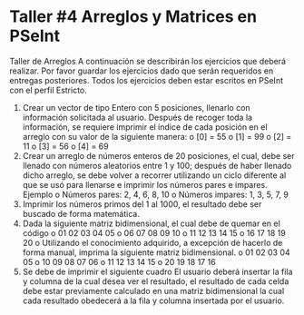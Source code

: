 # Taller #4 Arreglos y Matrices en PSeInt
Taller de Arreglos
A continuación se describirán los ejercicios que deberá realizar. Por favor guardar los ejercicios dado que serán requeridos en entregas posteriores. Todos los ejercicios deben estar escritos en PSeInt con el perfil Estricto.
1.	Crear un vector de tipo Entero con 5 posiciones, llenarlo con información solicitada al usuario. Después de recoger toda la información, se requiere imprimir el índice de cada posición en el arreglo con su valor de la siguiente manera:
o	[0] = 55
o	[1] = 99
o	[2] = 11
o	[3] = 56
o	[4] = 69
2.	Crear un arreglo de números enteros de 20 posiciones, el cual, debe ser llenado con números aleatorios entre 1 y 100; después de haber llenado dicho arreglo, se debe volver a recorrer utilizando un ciclo diferente al que se usó para llenarse e imprimir los números pares e impares. Ejemplo
o	Números pares: 2, 4, 6, 8, 10
o	Números impares: 1, 3, 5, 7, 9
3.	Imprimir los números primos del 1 al 1000, el resultado debe ser buscado de forma matemática.
4.	Dada la siguiente matriz bidimensional, el cual debe de quemar en el código
o	01 02 03 04 05
o	06 07 08 09 10
o	11 12 13 14 15
o	16 17 18 19 20
o	Utilizando el conocimiento adquirido, a excepción de hacerlo de forma manual, imprima la siguiente matriz bidimensional.
o	01 02 03 04 05
o	10 09 08 07 06
o	11 12 13 14 15
o	20 19 18 17 16
5.	Se debe de imprimir el siguiente cuadro
 El usuario deberá insertar la fila y columna de la cual desea ver el resultado, el resultado de cada celda debe estar previamente calculado en una matriz bidimensional la cual cada resultado obedecerá a la fila y columna insertada por el usuario.


